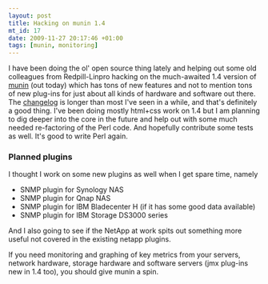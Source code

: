 ```yaml
--- 
layout: post
title: Hacking on munin 1.4
mt_id: 17
date: 2009-11-27 20:17:46 +01:00
tags: [munin, monitoring]
---
```


I have been doing the ol' open source thing lately and helping out some old colleagues from Redpill-Linpro hacking on the much-awaited 1.4 version of [munin](http://munin-monitoring.org) (out today) which has tons of new features and not to mention tons of new plug-ins for just about all kinds of hardware and software out there. The [changelog](http://munin-monitoring.org/browser/tags/1.4.0/ChangeLog) is longer than most I've seen in a while, and that's definitely a good thing. I've been doing mostly html+css work on 1.4 but I am planning to dig deeper into the core in the future and help out with some much needed re-factoring of the Perl code. And hopefully contribute some tests as well. It's good to write Perl again.

### Planned plugins

I thought I work on some new plugins as well when I get spare time, namely

- SNMP plugin for Synology NAS
- SNMP plugin for Qnap NAS
- SNMP plugin for IBM Bladecenter H (if it has some good data available)
- SNMP plugin for IBM Storage DS3000 series

And I also going to see if the NetApp at work spits out something more useful not covered in the existing netapp plugins.

If you need monitoring and graphing of key metrics from your servers, network hardware, storage hardware and software servers (jmx plug-ins new in 1.4 too), you should give munin a spin.
